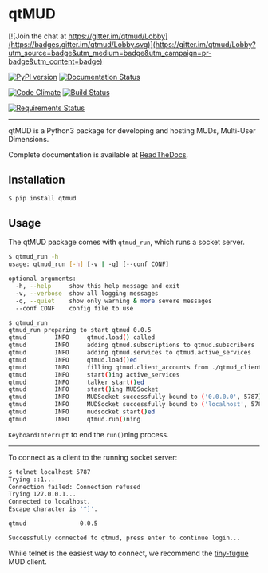 # qtMUD

[![Join the chat at https://gitter.im/qtmud/Lobby](https://badges.gitter.im/qtmud/Lobby.svg)](https://gitter.im/qtmud/Lobby?utm_source=badge&utm_medium=badge&utm_campaign=pr-badge&utm_content=badge)

[![PyPI version](https://badge.fury.io/py/qtmud.svg)](https://badge.fury.io/py/qtmud)
[![Documentation Status](https://readthedocs.org/projects/qtmud/badge/?version=latest)](http://qtmud.readthedocs.io/en/latest/?badge=latest)

[![Code Climate](https://codeclimate.com/github/emsenn/qtmud/badges/gpa.svg)](https://codeclimate.com/github/emsenn/qtmud)
[![Build Status](https://travis-ci.org/emsenn/qtmud.svg?branch=master)](https://travis-ci.org/emsenn/qtmud)

[![Requirements Status](https://requires.io/github/emsenn/qtmud/requirements.svg?branch=master)](https://requires.io/github/emsenn/qtmud/requirements/?branch=master)

------

qtMUD is a Python3 package for developing and hosting MUDs, Multi-User 
Dimensions.

Complete documentation is available at 
[ReadTheDocs](http://qtmud.readthedocs.io/en/latest/).


## Installation

```bash
$ pip install qtmud
```

## Usage

The qtMUD package comes with `qtmud_run`, which runs a socket server.


```bash
$ qtmud_run -h
usage: qtmud_run [-h] [-v | -q] [--conf CONF]

optional arguments:
  -h, --help     show this help message and exit
  -v, --verbose  show all logging messages
  -q, --quiet    show only warning & more severe messages
  --conf CONF    config file to use

$ qtmud_run
qtmud_run preparing to start qtmud 0.0.5
qtmud        INFO     qtmud.load() called
qtmud        INFO     adding qtmud.subscriptions to qtmud.subscribers
qtmud        INFO     adding qtmud.services to qtmud.active_services
qtmud        INFO     qtmud.load()ed
qtmud        INFO     filling qtmud.client_accounts from ./qtmud_client_accounts.p
qtmud        INFO     start()ing active_services
qtmud        INFO     talker start()ed
qtmud        INFO     start()ing MUDSocket
qtmud        INFO     MUDSocket successfully bound to ('0.0.0.0', 5787)
qtmud        INFO     MUDSocket successfully bound to ('localhost', 5788, 0, 0)
qtmud        INFO     mudsocket start()ed
qtmud        INFO     qtmud.run()ning
```
`KeyboardInterrupt` to end the `run()`ning process.

---

To connect as a client to the running socket server:

```bash
$ telnet localhost 5787
Trying ::1...
Connection failed: Connection refused
Trying 127.0.0.1...
Connected to localhost.
Escape character is '^]'.

qtmud               0.0.5

Successfully connected to qtmud, press enter to continue login...
```
While telnet is the easiest way to connect, we recommend the 
[tiny-fugue](https://github.com/kruton/tinyfugue) MUD client.